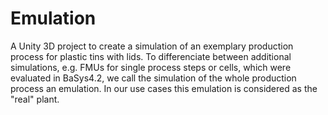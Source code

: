 # Emulation

A Unity 3D project to create a simulation of an exemplary production process for plastic tins with lids.
To differenciate between additional simulations, e.g. FMUs for single process steps or cells, which were evaluated in BaSys4.2, we call the simulation of the whole production process an emulation.
In our use cases this emulation is considered as the "real" plant.
